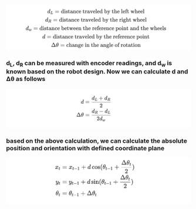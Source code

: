 ![odometry3](odometry-3.png)
### d<sub>L</sub>, d<sub>R</sub> can be measured with encoder readings, and d<sub>w</sub> is known based on the robot design. Now we can calculate d and Δθ as follows

![odometry1](odometry-1.png)

### based on the above calculation, we can calculate the absolute position and orientation with defined coordinate plane
![odometry2](odometry-2.png)
